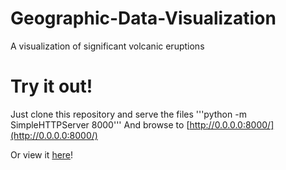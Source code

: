 # Geographic-Data-Visualization
A visualization of significant volcanic eruptions

# Try it out!
Just clone this repository and serve the files
'''python -m SimpleHTTPServer 8000'''
And browse to [http://0.0.0.0:8000/](http://0.0.0.0:8000/)

Or view it [here](http://volcaniceruptions.herokuapp.com/)!
